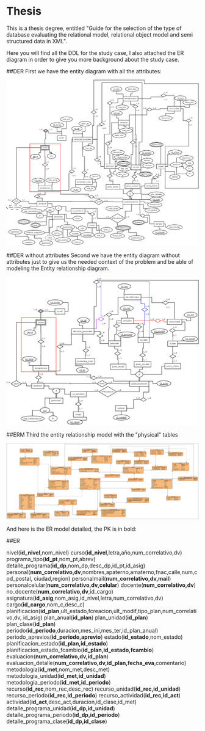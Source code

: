 Thesis
=======

This is a thesis degree, entitled "Guide for the selection of the type of database evaluating the relational model, relational object model and semi structured data in XML".

Here you will find all the DDL for the study case, I also attached the ER diagram in order to give you more background about the study case.


##DER
First we have the entity diagram with all the attributes:

![DER](assets/der.png)

##DER without attributes
Second we have the entity diagram without attributes just to give us the needed context of the problem and be able of modeling the Entity relationship diagram.

![DER 2](assets/der2.png)

##ERM
Third the entity relationship model with the "physical" tables

![MER](assets/mer2.png)

And here is the ER model detailed, the PK is in bold:

##ER

nivel(**id_nivel**,nom_nivel)
curso(**id_nivel**,letra,año,num_correlativo,dv)
programa_tipo(**id_pt**,nom_pt,abrev)
detalle_programa(**id_dp**,nom_dp,desc_dp,id_pt,id_asig)
personal(**num_correlativo,dv**,nombres,apaterno,amaterno,fnac,calle,num,cod_postal,
ciudad,region)
personalmail(**num_correlativo,dv,mail**)
personalcelular(**num_correlativo,dv,celular**)
docente(**num_correlativo,dv**)
no_docente(**num_correlativo,dv**,id_cargo)
asignatura(**id_asig**,nom_asig,id_nivel,letra,num_correlativo,dv)
cargo(**id_cargo**,nom_c,desc_c)
planificacion(**id_plan**,ult_estado,fcreacion,ult_modif,tipo_plan,num_correlativo,dv,
id_asig)
plan_anual(**id_plan**)
plan_unidad(**id_plan**)
plan_clase(**id_plan**)
periodo(**id_periodo**,duracion,mes_ini,mes_ter,id_plan_anual)
periodo_aprevios(**id_periodo,aprevio**)
estado(**id_estado**,nom_estado)
planificacion_estado(**id_plan,id_estado**)
planificacion_estado_fcambio(**id_plan,id_estado,fcambio**)
evaluacion(**num_correlativo,dv,id_plan**)
evaluacion_detalle(**num_correlativo,dv,id_plan,fecha_eva**,comentario)
metodologia(**id_met**,nom_met,desc_met)
metodologia_unidad(**id_met,id_unidad**)
metodologia_periodo(**id_met,id_periodo**)
recurso(**id_rec**,nom_rec,desc_rec)
recurso_unidad(**id_rec,id_unidad**)
recurso_periodo(**id_rec,id_periodo**)
recurso_actividad(**id_rec,id_act**)
actividad(**id_act**,desc_act,duracion,id_clase,id_met)
detalle_programa_unidad(**id_dp,id_unidad**)
detalle_programa_periodo(**id_dp,id_periodo**)
detalle_programa_clase(**id_dp,id_clase**)
